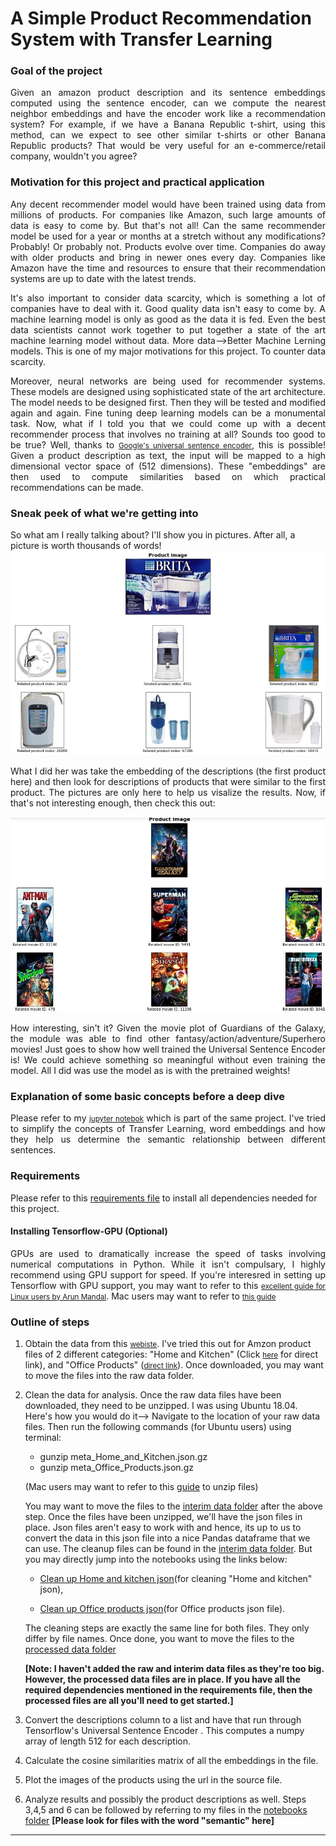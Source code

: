 A Simple Product Recommendation System with Transfer Learning
=======================================================

### Goal of the project ###
<p align="justify">
Given an amazon product description and its sentence embeddings computed using the sentence encoder, can we compute the nearest neighbor embeddings and have the encoder work like a recommendation system? For example, if we have a Banana Republic t-shirt, using this method, can we expect to see other similar t-shirts or other Banana Republic products? That would be very useful for an e-commerce/retail company, wouldn't you agree? 
</p>

### Motivation for this project and practical application ###
<p align="justify">
Any decent recommender model would have been trained using data from millions of products. For companies like Amazon, such large amounts of data is easy to come by. But that's not all! Can the same recommender model be used for a year or months at a stretch without any modifications? Probably! Or probably not. Products evolve over time. Companies do away with older products and bring in newer ones every day. Companies like Amazon have the time and resources to ensure that their recommendation systems are up to date with the latest trends.
</p>

<p align="justify">
 It's also important to consider data scarcity, which is something a lot of companies have to deal with it. Good quality data isn't easy to come by. A machine learning model is only as good as the data it is fed. Even the best data scientists cannot work together to put together a state of the art machine learning model without data. More  data-->Better Machine Lerning models. This is one of my major motivations for this project. To counter data scarcity.
</p>


<p align="justify">
Moreover, neural networks are being used for recommender systems. These models are designed using sophisticated state of the art architecture. The model needs to be designed first. Then they will be tested and modified again and again. Fine tuning deep learning models can be a monumental task. Now, what if I told you that we could come up with a decent recommender process that involves no training at all? Sounds too good to be true? Well, thanks to <small><a target="_blank" href="https://tfhub.dev/google/universal-sentence-encoder-large/3">Google's universal sentence encoder</a></small>, this is possible! Given a product description as text, the input will be mapped to a high dimensional vector space of (512 dimensions). These "embeddings" are then used to compute similarities based on which practical recommendations can be made.
</p>

### Sneak peek of what we're getting into ###

So what am I really talking about? I'll show you in pictures. After all, a picture is worth thousands of words!
![picture alt](https://github.com/adjakka/Miscellaneous/blob/master/Filters.JPG "Product and its related products")

<p align="justify">
What I did her was take the embedding of the descriptions (the first product here) and then look for descriptions of products that were similar to the first product. The pictures are only here to help us visalize the results. Now, if that's not interesting enough, then check this out:
 </p>
 
![picture alt](https://github.com/adjakka/Miscellaneous/blob/master/Movies.JPG "Product and its related products")
<p align="justify">
How interesting, sin't it? Given the movie plot of Guardians of the Galaxy, the module was able to find other fantasy/action/adventure/Superhero movies! Just goes to show how well trained the Universal Sentence Encoder is! We could achieve something so meaningful without even training the model. All I did was use the model as is with the pretrained weights! 
</p>

### Explanation of some basic concepts before a deep dive ###
<p align="justify">
Please refer to my <small><a target="_blank" href="https://github.com/adjakka/Springboard_Capstone_Projects/blob/master/Capstone_2/notebooks/Concepts_explained.ipynb">jupyter notebok</a></small> which is part of the same project. I've tried to simplify the concepts of Transfer Learning, word embeddings and how they help us determine the semantic relationship between different sentences.
 </p>

### Requirements ###

Please refer to this [requirements file](https://github.com/adjakka/Springboard_Capstone_Projects/blob/master/Capstone_2/requirements.txt) to install all dependencies needed for this project.

#### Installing Tensorflow-GPU (Optional) ####
<p align="justify">
GPUs are used to dramatically increase the speed of tasks involving numerical computations in Python. While it isn't compulsary, I highly recommend using  GPU support for speed. If you're interesred in setting up Tensorflow with GPU support, you may want to refer to this <small><a target="_blank" href="https://www.pytorials.com/how-to-install-tensorflow-gpu-with-cuda-10-0-for-python-on-ubuntu/comment-page-3/#comments">excellent guide for Linux users by Arun Mandal</a></small>. Mac users may want to refer to <small><a target="_blank" href="https://gist.github.com/ageitgey/819a51afa4613649bd18">this guide</a></small>
 </p>
 
### Outline of steps ###
 1. Obtain the data from this  <small><a target="_blank" href="http://jmcauley.ucsd.edu/data/amazon/links.html">webiste</a></small>.
    I've tried this out for Amzon product files of 2 different categories: "Home and Kitchen" (Click <small><a target="_blank" href="http://snap.stanford.edu/data/amazon/productGraph/categoryFiles/meta_Home_and_Kitchen.json.gz">here</a></small> for direct link), and "Office Products" (<small><a target="_blank" href="http://snap.stanford.edu/data/amazon/productGraph/categoryFiles/meta_Office_Products.json.gz">direct link</a></small>). Once downloaded, you may want to move the files into the raw data folder.
 2. Clean the data for analysis.
    Once the raw data files have been downloaded, they need to be unzipped. I was using Ubuntu 18.04. Here's how you would do it--> Navigate to the location of your raw data files. Then run the following commands (for Ubuntu users) using terminal:
    * gunzip meta_Home_and_Kitchen.json.gz
    * gunzip meta_Office_Products.json.gz
   
    (Mac users may want to refer to this [guide](https://www.dummies.com/computers/macs/how-to-zip-and-unzip-files-on-your-mac/) to unzip files)
    
    You may want to move the files to the [interim data folder](https://github.com/adjakka/Springboard_Capstone_Projects/tree/master/Capstone_2/data/interim) after the above step.
   Once the files have been unzipped, we'll have the json files in place. Json files aren't easy to work with and hence, its up to us to convert the data in this json file into a nice Pandas dataframe that we can use. The cleanup files can be found in the [interim data folder](https://github.com/adjakka/Springboard_Capstone_Projects/tree/master/Capstone_2/data/interim). But you may directly jump into the notebooks using the links below:  
    * [Clean up Home and kitchen json](https://github.com/adjakka/Springboard_Capstone_Projects/blob/master/Capstone_2/data/interim/Home_kitchen.ipynb)(for cleaning "Home and kitchen" json), 
    
    * [Clean up Office products json](https://github.com/adjakka/Springboard_Capstone_Projects/blob/master/Capstone_2/data/interim/Office_products_cleanup.ipynb)(for Office products json file). 
    
    The cleaning steps are exactly the same line for both files. They only differ by file names. Once done, you want to move the files to the [processed data folder](https://github.com/adjakka/Springboard_Capstone_Projects/tree/master/Capstone_2/data/processed)
    
    **[Note: I haven't added the raw and interim data files as they're too big. However, the processed data files are in place. If you have all the required dependencies mentioned in the requirements file, then the processed files are all you'll need to get started.]**

 3. Convert the descriptions column to a list and have that run through Tensorflow's Universal Sentence Encoder . This computes a numpy   array of length 512 for each description.
 4. Calculate the cosine similarities matrix of all the embeddings in the file.
 5. Plot the images of the products using the url in the source file.
 6. Analyze results and possibly the product descriptions as well.
    Steps 3,4,5 and 6 can be followed by referring to my files in the [notebooks folder](https://github.com/adjakka/Springboard_Capstone_Projects/tree/master/Capstone_2/notebooks) **[Please look for files with the word "semantic" here]**
    

  
 - - - -
